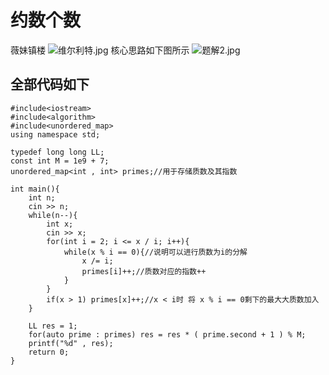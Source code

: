 [//]: # (打卡模板，上面预览按钮可以展示预览效果 ^^)
# 约数个数
薇妹镇楼
![维尔利特.jpg](https://cdn.acwing.com/media/article/image/2024/03/25/352015_abca6b3dea-维尔利特.jpg)
核心思路如下图所示
![题解2.jpg](https://cdn.acwing.com/media/article/image/2024/03/25/352015_6e9997c4ea-题解2.jpg) 

## 全部代码如下 
```
#include<iostream>
#include<algorithm>
#include<unordered_map>
using namespace std;

typedef long long LL;
const int M = 1e9 + 7;
unordered_map<int , int> primes;//用于存储质数及其指数

int main(){
    int n;
    cin >> n;
    while(n--){
        int x;
        cin >> x;
        for(int i = 2; i <= x / i; i++){
            while(x % i == 0){//说明可以进行质数为i的分解
                x /= i;
                primes[i]++;//质数对应的指数++
            }
        }
        if(x > 1) primes[x]++;//x < i时 将 x % i == 0剩下的最大大质数加入
    }
    
    LL res = 1;
    for(auto prime : primes) res = res * ( prime.second + 1 ) % M;
    printf("%d" , res);
    return 0;
}
```

